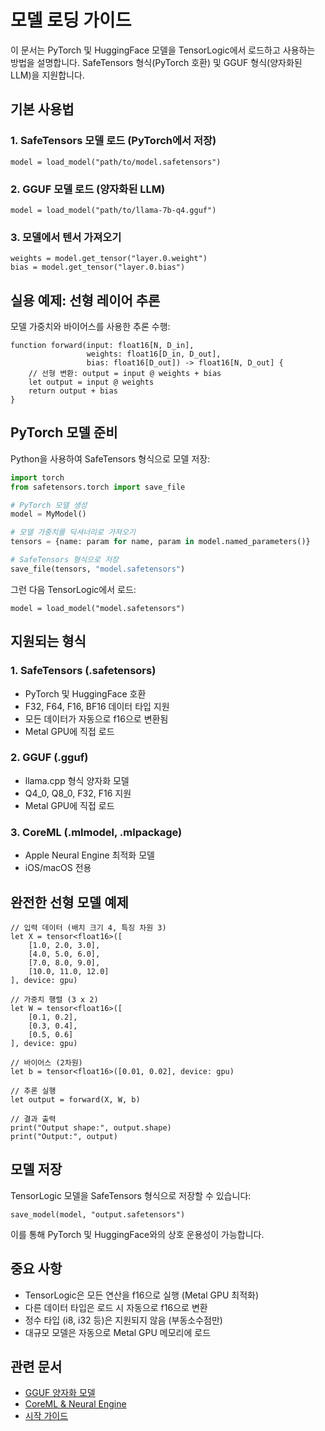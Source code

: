 # 모델 로딩 가이드

이 문서는 PyTorch 및 HuggingFace 모델을 TensorLogic에서 로드하고 사용하는 방법을 설명합니다. SafeTensors 형식(PyTorch 호환) 및 GGUF 형식(양자화된 LLM)을 지원합니다.

## 기본 사용법

### 1. SafeTensors 모델 로드 (PyTorch에서 저장)

```tensorlogic
model = load_model("path/to/model.safetensors")
```

### 2. GGUF 모델 로드 (양자화된 LLM)

```tensorlogic
model = load_model("path/to/llama-7b-q4.gguf")
```

### 3. 모델에서 텐서 가져오기

```tensorlogic
weights = model.get_tensor("layer.0.weight")
bias = model.get_tensor("layer.0.bias")
```

## 실용 예제: 선형 레이어 추론

모델 가중치와 바이어스를 사용한 추론 수행:

```tensorlogic
function forward(input: float16[N, D_in],
                 weights: float16[D_in, D_out],
                 bias: float16[D_out]) -> float16[N, D_out] {
    // 선형 변환: output = input @ weights + bias
    let output = input @ weights
    return output + bias
}
```

## PyTorch 모델 준비

Python을 사용하여 SafeTensors 형식으로 모델 저장:

```python
import torch
from safetensors.torch import save_file

# PyTorch 모델 생성
model = MyModel()

# 모델 가중치를 딕셔너리로 가져오기
tensors = {name: param for name, param in model.named_parameters()}

# SafeTensors 형식으로 저장
save_file(tensors, "model.safetensors")
```

그런 다음 TensorLogic에서 로드:

```tensorlogic
model = load_model("model.safetensors")
```

## 지원되는 형식

### 1. SafeTensors (.safetensors)

- PyTorch 및 HuggingFace 호환
- F32, F64, F16, BF16 데이터 타입 지원
- 모든 데이터가 자동으로 f16으로 변환됨
- Metal GPU에 직접 로드

### 2. GGUF (.gguf)

- llama.cpp 형식 양자화 모델
- Q4_0, Q8_0, F32, F16 지원
- Metal GPU에 직접 로드

### 3. CoreML (.mlmodel, .mlpackage)

- Apple Neural Engine 최적화 모델
- iOS/macOS 전용

## 완전한 선형 모델 예제

```tensorlogic
// 입력 데이터 (배치 크기 4, 특징 차원 3)
let X = tensor<float16>([
    [1.0, 2.0, 3.0],
    [4.0, 5.0, 6.0],
    [7.0, 8.0, 9.0],
    [10.0, 11.0, 12.0]
], device: gpu)

// 가중치 행렬 (3 x 2)
let W = tensor<float16>([
    [0.1, 0.2],
    [0.3, 0.4],
    [0.5, 0.6]
], device: gpu)

// 바이어스 (2차원)
let b = tensor<float16>([0.01, 0.02], device: gpu)

// 추론 실행
let output = forward(X, W, b)

// 결과 출력
print("Output shape:", output.shape)
print("Output:", output)
```

## 모델 저장

TensorLogic 모델을 SafeTensors 형식으로 저장할 수 있습니다:

```tensorlogic
save_model(model, "output.safetensors")
```

이를 통해 PyTorch 및 HuggingFace와의 상호 운용성이 가능합니다.

## 중요 사항

- TensorLogic은 모든 연산을 f16으로 실행 (Metal GPU 최적화)
- 다른 데이터 타입은 로드 시 자동으로 f16으로 변환
- 정수 타입 (i8, i32 등)은 지원되지 않음 (부동소수점만)
- 대규모 모델은 자동으로 Metal GPU 메모리에 로드

## 관련 문서

- [GGUF 양자화 모델](gguf_quantization.md)
- [CoreML & Neural Engine](coreml_neural_engine.md)
- [시작 가이드](../claudedocs/getting_started.md)
